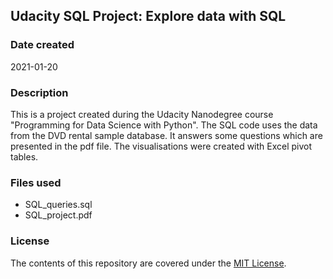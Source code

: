 ## Udacity SQL Project: Explore data with SQL

### Date created
2021-01-20

### Description
This is a project created during the Udacity Nanodegree course "Programming for
Data Science with Python".
The SQL code uses the data from the DVD rental sample database. It answers some questions which are presented in the pdf file. The visualisations were created with Excel pivot tables.

### Files used
* SQL_queries.sql
* SQL_project.pdf

### License
The contents of this repository are covered under the [MIT License](https://github.com/zoraaroz/udacity-sql-project/blob/master/LICENSE).
